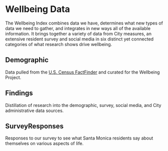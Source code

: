 # Wellbeing Data

The Wellbeing Index combines data we have, determines what new types of data we need to gather, and integrates in new ways all of the available information. It brings together a variety of data from City measures, an extensive resident survey and social media in six distinct yet connected categories of what research shows drive wellbeing.

## Demographic

Data pulled from the [U.S. Census FactFinder](https://factfinder.census.gov) and curated for the Wellbeing Project.

## Findings

Distillation of research into the demographic, survey, social media, and City administrative data sources.

## SurveyResponses

Responses to our survey to see what Santa Monica residents say about themselves on various aspects of life.
